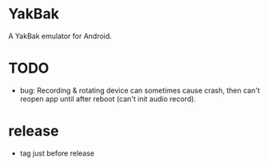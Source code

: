 YakBak
======

A YakBak emulator for Android.

# TODO
- bug: Recording & rotating device can sometimes cause crash, then can't
       reopen app until after reboot (can't init audio record).

# release
- tag just before release
